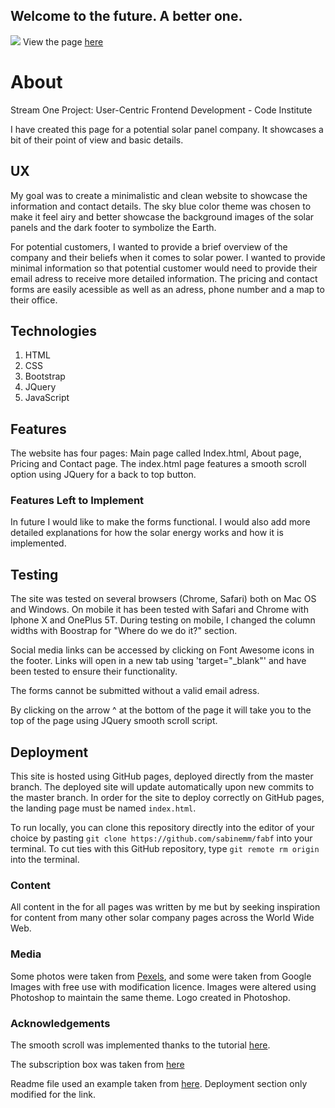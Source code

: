 ﻿## Welcome to the future. A better one.
<a href="http://www.freeimagehosting.net/commercial-photography/"><img src="https://i.imgur.com/VGvC277.jpg"></a>
View the page [here](https://sabinemm.github.io/fabf/)
# About
Stream One Project: User-Centric Frontend Development - Code Institute 
 
I have created this page for a potential solar panel company. It showcases a bit of their point of view and basic details. 

## UX

My goal was to create a minimalistic and clean website to showcase the information and contact details. The sky blue color theme was chosen to make it feel airy and better showcase the background images of the solar panels and the dark footer to symbolize the Earth.

For potential customers, I wanted to provide a brief overview of the company and their beliefs when it comes to solar power. I wanted to provide minimal information so that potential customer would need to provide their email adress to receive more detailed information. The pricing and contact forms are easily acessible as well as an adress, phone number and a map to their office.

## Technologies

1.  HTML
2.  CSS
3.  Bootstrap
4.  JQuery
5.  JavaScript

## Features

The website has four pages: Main page called Index.html, About page, Pricing and Contact page. The index.html page features a smooth scroll option using JQuery for a back to top button. 

### Features Left to Implement

In future I would like to make the forms functional. I would also add more detailed explanations for how the solar energy works and how it is implemented.

## Testing

The site was tested on several browsers (Chrome, Safari) both on Mac OS and Windows. On mobile it has been tested with Safari and Chrome with Iphone X and OnePlus 5T. During testing on mobile, I changed the column widths with Boostrap for "Where do we do it?" section. 

Social media links can be accessed by clicking on Font Awesome icons in the footer. Links will open in a new tab using 'target="_blank"' and have been tested to ensure their functionality.

The forms cannot be submitted without a valid email adress. 

By clicking on the arrow ^ at the bottom of the page it will take you to the top of the page using JQuery smooth scroll script.

## Deployment

This site is hosted using GitHub pages, deployed directly from the master branch. The deployed site will update automatically upon new commits to the master branch. In order for the site to deploy correctly on GitHub pages, the landing page must be named  `index.html`.

To run locally, you can clone this repository directly into the editor of your choice by pasting  `git clone https://github.com/sabinemm/fabf`  into your terminal. To cut ties with this GitHub repository, type  `git remote rm origin`  into the terminal.

### Content

All content in the for all pages was written by me but by seeking inspiration for content from many other solar company pages across the World Wide Web.

### Media

Some photos were taken from  [Pexels](https://www.pexels.com/), and some were taken from Google Images with free use with modification licence. Images were altered using Photoshop to maintain the same theme. Logo created in Photoshop.

### Acknowledgements

The smooth scroll was implemented thanks to the tutorial [here](https://www.w3schools.com/howto/tryit.asp?filename=tryhow_css_smooth_scroll_jquery).

The subscription box was taken from [here](https://bootsnipp.com/snippets/eoXRa)

Readme file used an example taken from [here](https://github.com/Code-Institute-Solutions/StudentExampleProjectGradeFive/blob/master/README.md). Deployment section only modified for the link. 
